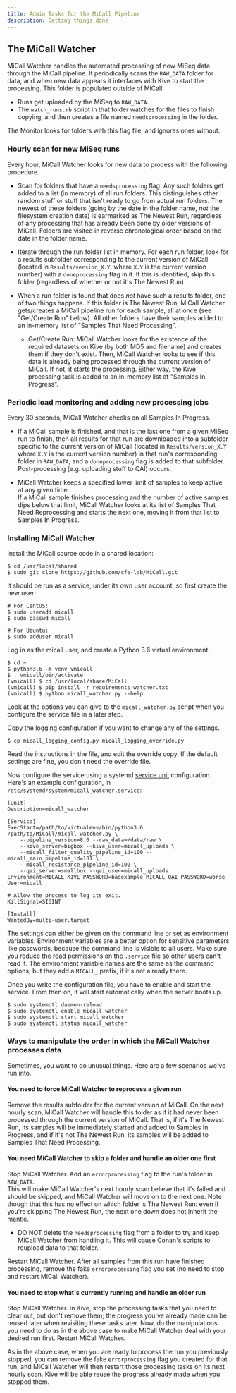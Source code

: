 ```yaml
---
title: Admin Tasks for the MiCall Pipeline
description: Getting things done
---
```


## The MiCall Watcher ##

MiCall Watcher handles the automated processing of new MiSeq data
through the MiCall pipeline.  It periodically scans the `RAW_DATA` folder for data,
and when new data appears it interfaces with Kive to start the processing.
This folder is populated outside of MiCall:

* Runs get uploaded by the MiSeq to `RAW_DATA`.
* The `watch_runs.rb` script in that folder watches for the files to finish
    copying, and then creates a file named `needsprocessing` in the folder.

The Monitor looks for folders with this flag file, and ignores ones
without.

### Hourly scan for new MiSeq runs ###

Every hour, MiCall Watcher looks for new data to process with the following procedure.

* Scan for folders that have a `needsprocessing` flag.  Any such folders get added 
to a list (in memory) of all run folders.  This distinguishes other random stuff or 
stuff that isn't ready to go from actual run folders.  The newest of these folders 
(going by the date in the folder name, *not* the filesystem creation date) is 
earmarked as The Newest Run, regardless of any processing that has already been 
done by older versions of MiCall.  Folders are visited in reverse chronological 
order based on the date in the folder name.

* Iterate through the run folder list in memory.  For each run folder, look for a 
results subfolder corresponding to the current version of MiCall (located in
`Results/version_X.Y`, where `X.Y` is the current version number) with a 
`doneprocessing` flag in it.  If this is identified, skip this folder (regardless 
of whether or not it's The Newest Run).

* When a run folder is found that does *not* have such a results folder, one of 
two things happens.  If this folder is The Newest Run, MiCall Watcher gets/creates a MiCall 
pipeline run for each sample, all at once (see "Get/Create Run" below).  All other 
folders have their samples added to an in-memory list of "Samples That Need Processing".
   
    * Get/Create Run: MiCall Watcher looks for the existence of the required datasets on Kive 
    (by both MD5 and filename) and creates them if they don't exist.  Then, MiCall Watcher 
    looks to see if this data is already being processed through the current version of 
    MiCall.  If not, it starts the processing.  Either way, the Kive processing task
    is added to an in-memory list of "Samples In Progress".
    
### Periodic load monitoring and adding new processing jobs ###

Every 30 seconds, MiCall Watcher checks on all Samples In Progress.

* If a MiCall sample is finished, and that is the last one from a given MiSeq run to 
finish, then all results for that run are downloaded into a subfolder specific to the 
current version of MiCall (located in `Results/version_X.Y` where `X.Y` is the current 
version number) in that run's corresponding folder in `RAW_DATA`, and a `doneprocessing` 
flag is added to that subfolder.  Post-processing (e.g. uploading stuff to QAI) occurs.

* MiCall Watcher keeps a specified lower limit of samples to keep active at any given time.  
If a MiCall sample finishes processing and the number of active samples dips below 
that limit, MiCall Watcher looks at its list of Samples That Need Reprocessing and starts 
the next one, moving it from that list to Samples In Progress.

### Installing MiCall Watcher ###
Install the MiCall source code in a shared location:

    $ cd /usr/local/shared
    $ sudo git clone https://github.com/cfe-lab/MiCall.git

It should be run as a service, under its own user account, so first create the new user:

    # For CentOS:
    $ sudo useradd micall
    $ sudo passwd micall
    
    # For Ubuntu:
    $ sudo adduser micall

Log in as the micall user, and create a Python 3.6 virtual environment:

    $ cd ~
    $ python3.6 -m venv vmicall
    $ . vmicall/bin/activate
    (vmicall) $ cd /usr/local/share/MiCall
    (vmicall) $ pip install -r requirements-watcher.txt
    (vmicall) $ python micall_watcher.py --help

Look at the options you can give to the `micall_watcher.py` script when you
configure the service file in a later step.

Copy the logging configuration if you want to change any of the settings.

    $ cp micall_logging_config.py micall_logging_override.py

Read the instructions in the file, and edit the override copy. If the default
settings are fine, you don't need the override file.

Now configure the service using a systemd [service unit] configuration.
Here's an example configuration, in `/etc/systemd/system/micall_watcher.service`:

    [Unit]
    Description=micall_watcher
    
    [Service]
    ExecStart=/path/to/virtualenv/bin/python3.6 /path/to/MiCall/micall_watcher.py \
        --pipeline_version=8.0 --raw_data=/data/raw \
        --kive_server=bigbox --kive_user=micall_uploads \
        --micall_filter_quality_pipeline_id=100 --micall_main_pipeline_id=101 \
        --micall_resistance_pipeline_id=102 \
        --qai_server=smallbox --qai_user=micall_uploads
    Environment=MICALL_KIVE_PASSWORD=badexample MICALL_QAI_PASSWORD=worse
    User=micall
    
    # Allow the process to log its exit.
    KillSignal=SIGINT
    
    [Install]
    WantedBy=multi-user.target

The settings can either be given on the command line or set as
environment variables. Environment variables are a better option for
sensitive parameters like passwords, because the command line is visible to all
users. Make sure you reduce the read permissions on the `.service` file so
other users can't read it. The environment variable names are the same as the
command options, but they add a `MICALL_` prefix, if it's not already there.

Once you write the configuration file, you
have to enable and start the service. From then on, it will start automatically
when the server boots up.

    $ sudo systemctl daemon-reload
    $ sudo systemctl enable micall_watcher
    $ sudo systemctl start micall_watcher
    $ sudo systemctl status micall_watcher

[service unit]: https://www.freedesktop.org/software/systemd/man/systemd.service.html

### Ways to manipulate the order in which the MiCall Watcher processes data ###
Sometimes, you want to do unusual things. Here are a few scenarios we've run into.

#### You need to force MiCall Watcher to reprocess a given run ####
Remove the results subfolder for the current version of 
MiCall.  On the next hourly scan, MiCall Watcher will handle this 
folder as if it had never been processed through the current version of MiCall.  That 
is, if it's The Newest Run, its samples will be immediately started and added to 
Samples In Progress, and if it's not The Newest Run, its samples will be added to 
Samples That Need Processing.

#### You need MiCall Watcher to skip a folder and handle an older one first ####
Stop MiCall Watcher.  Add an `errorprocessing` flag to the run's folder in `RAW_DATA`.  
This will make MiCall Watcher's next hourly scan believe that it's failed and should be 
skipped, and MiCall Watcher will move on to the next one.  Note though that this has no 
effect on which folder is The Newest Run: even if you're skipping The Newest Run, 
the next one down does not inherit the mantle.

* DO NOT delete the `needsprocessing` flag from a folder to try and keep MiCall Watcher from 
handling it.  This will cause Conan's scripts to reupload data to that folder.  

Restart MiCall Watcher.  After all samples from this run have finished processing, 
remove the fake `errorprocessing` flag you set (no need to stop and restart MiCall Watcher).

#### You need to stop what's currently running and handle an older run ####
Stop MiCall Watcher.  In Kive, stop the processing tasks that you need to clear out, 
but don't remove them; the progress you've already made can be reused later when 
revisiting these tasks later.  Now, do the manipulations you need to do as in the
above case to make MiCall Watcher deal with your desired run first.  Restart MiCall Watcher.

As in the above case, when you are ready to process the run you previously stopped,
you can remove the fake `errorprocessing` flag you created for that run, and MiCall Watcher
will then restart those processing tasks on its next hourly scan.  Kive will be able 
reuse the progress already made when you stopped them.
